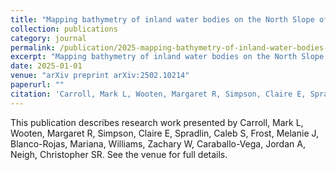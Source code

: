 ```yaml
---
title: "Mapping bathymetry of inland water bodies on the North Slope of Alaska with Landsat using Random Forest"
collection: publications
category: journal
permalink: /publication/2025-mapping-bathymetry-of-inland-water-bodies-on-the-north-slope-of-alaska-with-landsat-using-random-forest
excerpt: "Mapping bathymetry of inland water bodies on the North Slope of Alaska with Landsat using Random Forest by Carroll, Mark L et al."
date: 2025-01-01
venue: "arXiv preprint arXiv:2502.10214"
paperurl: ""
citation: 'Carroll, Mark L, Wooten, Margaret R, Simpson, Claire E, Spradlin, Caleb S, Frost, Melanie J, Blanco-Rojas, Mariana, Williams, Zachary W, Caraballo-Vega, Jordan A, Neigh, Christopher SR (2025). "Mapping bathymetry of inland water bodies on the North Slope of Alaska with Landsat using Random Forest." <i>arXiv preprint arXiv:2502.10214</i>.'
---
```


This publication describes research work presented by Carroll, Mark L, Wooten, Margaret R, Simpson, Claire E, Spradlin, Caleb S, Frost, Melanie J, Blanco-Rojas, Mariana, Williams, Zachary W, Caraballo-Vega, Jordan A, Neigh, Christopher SR. See the venue for full details.

